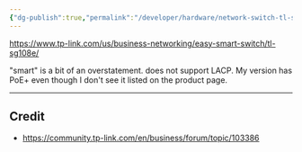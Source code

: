 ```yaml
---
{"dg-publish":true,"permalink":"/developer/hardware/network-switch-tl-sg-108-pe/","dgPassFrontmatter":true}
---
```


https://www.tp-link.com/us/business-networking/easy-smart-switch/tl-sg108e/

"smart" is a bit of an overstatement. does not support LACP. My version has PoE+ even though I don't see it listed on the product page.

---
## Credit
- https://community.tp-link.com/en/business/forum/topic/103386